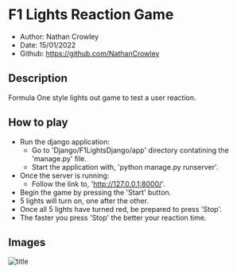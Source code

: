 # F1 Lights Reaction Game
- Author:	Nathan Crowley
- Date:	15/01/2022	
- Github:	https://github.com/NathanCrowley

## Description
Formula One style lights out game to test a user reaction.

## How to play
- Run the django application:
    - Go to 'Django/F1LightsDjango/app' directory contatining the 'manage.py' file.
    - Start the application with, 'python manage.py runserver'.
- Once the server is running:
    - Follow the link to, 'http://127.0.0.1:8000/'.
- Begin the game by pressing the 'Start' button.
- 5 lights will turn on, one after the other.
- Once all 5 lights have turned red, be prepared to press 'Stop'.
- The faster you press 'Stop' the better your reaction time.


## Images
![title](./Images/homepage.png)
